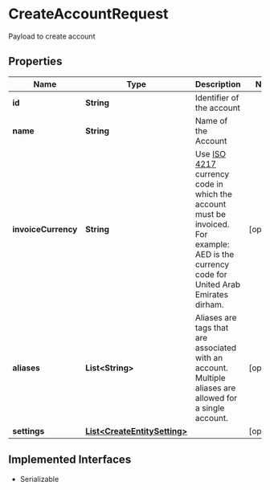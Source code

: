 

# CreateAccountRequest

Payload to create account

## Properties

| Name | Type | Description | Notes |
|------------ | ------------- | ------------- | -------------|
|**id** | **String** | Identifier of the account |  |
|**name** | **String** | Name of the Account |  |
|**invoiceCurrency** | **String** | Use [ISO 4217](https://en.wikipedia.org/wiki/ISO_4217) currency code in which the account must be invoiced.   For example: AED is the currency code for United Arab Emirates dirham.  |  [optional] |
|**aliases** | **List&lt;String&gt;** | Aliases are tags that are associated with an account. Multiple aliases are allowed for a single account. |  [optional] |
|**settings** | [**List&lt;CreateEntitySetting&gt;**](CreateEntitySetting.md) |  |  [optional] |


## Implemented Interfaces

* Serializable


